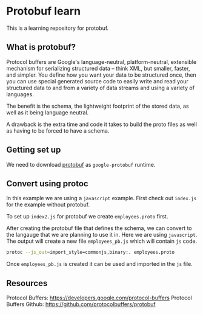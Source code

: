 # Protobuf learn

This is a learning repository for protobuf.

## What is protobuf?

Protocol buffers are Google's language-neutral, platform-neutral, extensible mechanism for serializing structured data – think XML, but smaller, faster, and simpler. You define how you want your data to be structured once, then you can use special generated source code to easily write and read your structured data to and from a variety of data streams and using a variety of languages.

The benefit is the schema, the lightweight footprint of the stored data, as well as it being language neutral.

A drawback is the extra time and code it takes to build the proto files as well as having to be forced to have a schema.
## Getting set up

We need to download [protobuf](https://developers.google.com/protocol-buffers/docs/downloads) as  `google-protobuf` runtime.
## Convert using protoc

In this example we are using a `javascript` example. First check out `index.js` for the example without protobuf.

To set up `index2.js` for protobuf we create `employees.proto` first.

After creating the protobuf file that defines the schema, we can convert to the langauge that we are planning to use it in. Here we are using `javascript`. The output will create a new file `employees_pb.js` which will contain `js` code.

```bash
protoc --js_out=import_style=commonjs,binary:. employees.proto
```

Once `employees_pb.js` is created it can be used and imported in the `js` file.
## Resources

Protocol Buffers: https://developers.google.com/protocol-buffers
Protocol Buffers Github: https://github.com/protocolbuffers/protobuf